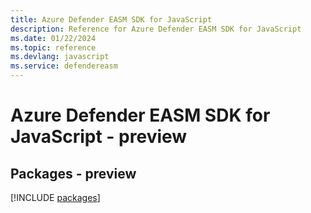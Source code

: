 ```yaml
---
title: Azure Defender EASM SDK for JavaScript
description: Reference for Azure Defender EASM SDK for JavaScript
ms.date: 01/22/2024
ms.topic: reference
ms.devlang: javascript
ms.service: defendereasm
---
```

# Azure Defender EASM SDK for JavaScript - preview
## Packages - preview
[!INCLUDE [packages](defender-easm-index.md)]